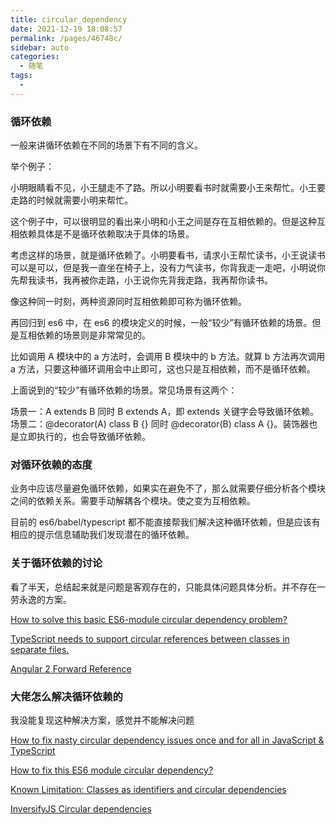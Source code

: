 ```yaml
---
title: circular_dependency
date: 2021-12-19 18:08:57
permalink: /pages/46748c/
sidebar: auto
categories:
  - 随笔
tags:
  - 
---
```


### 循环依赖

一般来讲循环依赖在不同的场景下有不同的含义。

举个例子：

小明眼睛看不见，小王腿走不了路。所以小明要看书时就需要小王来帮忙。小王要走路的时候就需要小明来帮忙。

这个例子中，可以很明显的看出来小明和小王之间是存在互相依赖的。但是这种互相依赖具体是不是循环依赖取决于具体的场景。

考虑这样的场景，就是循环依赖了。小明要看书，请求小王帮忙读书，小王说读书可以是可以，但是我一直坐在椅子上，没有力气读书，你背我走一走吧，小明说你先帮我读书，我再被你走路，小王说你先背我走路，我再帮你读书。

像这种同一时刻，两种资源同时互相依赖即可称为循环依赖。

再回归到 es6 中，在 es6 的模块定义的时候，一般“较少”有循环依赖的场景。但是互相依赖的场景则是非常常见的。

比如调用 A 模块中的 a 方法时，会调用 B 模块中的 b 方法。就算 b 方法再次调用 a 方法，只要这种循环调用会中止即可，这也只是互相依赖，而不是循环依赖。

上面说到的“较少”有循环依赖的场景。常见场景有这两个：

场景一：A extends B 同时 B extends A，即 extends 关键字会导致循环依赖。
场景二：@decorator(A) class B {} 同时 @decorator(B) class A {}。装饰器也是立即执行的，也会导致循环依赖。

### 对循环依赖的态度

业务中应该尽量避免循环依赖，如果实在避免不了，那么就需要仔细分析各个模块之间的依赖关系。需要手动解耦各个模块。使之变为互相依赖。

目前的 es6/babel/typescript 都不能直接帮我们解决这种循环依赖，但是应该有相应的提示信息辅助我们发现潜在的循环依赖。

### 关于循环依赖的讨论

看了半天，总结起来就是问题是客观存在的，只能具体问题具体分析。并不存在一劳永逸的方案。

[How to solve this basic ES6-module circular dependency problem?](https://esdiscuss.org/topic/how-to-solve-this-basic-es6-module-circular-dependency-problem)

[TypeScript needs to support circular references between classes in separate files.](https://github.com/Microsoft/TypeScript/issues/20361)

[Angular 2 Forward Reference](https://segmentfault.com/a/1190000008626276)

### 大佬怎么解决循环依赖的

我没能复现这种解决方案，感觉并不能解决问题

[How to fix nasty circular dependency issues once and for all in JavaScript & TypeScript](https://medium.com/visual-development/how-to-fix-nasty-circular-dependency-issues-once-and-for-all-in-javascript-typescript-a04c987cf0de)

[How to fix this ES6 module circular dependency?](https://stackoverflow.com/questions/38841469/how-to-fix-this-es6-module-circular-dependency)

[Known Limitation: Classes as identifiers and circular dependencies](https://github.com/inversify/InversifyJS/blob/master/wiki/classes_as_id.md#known-limitation-classes-as-identifiers-and-circular-dependencies)

[InversifyJS Circular dependencies](https://github.com/inversify/InversifyJS/blob/master/wiki/circular_dependencies.md)
